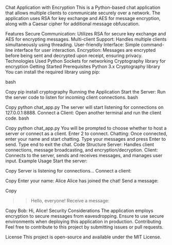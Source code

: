 Chat Application with Encryption
This is a Python-based chat application that allows multiple clients to communicate securely over a network. The application uses RSA for key exchange and AES for message encryption, along with a Caesar cipher for additional message obfuscation.

Features
Secure Communication: Utilizes RSA for secure key exchange and AES for encrypting messages.
Multi-client Support: Handles multiple clients simultaneously using threading.
User-friendly Interface: Simple command-line interface for user interaction.
Encryption: Messages are encrypted before being sent and decrypted upon receipt, ensuring privacy.
Technologies Used
Python
Sockets for networking
Cryptography library for encryption
Getting Started
Prerequisites
Python 3.x
Cryptography library
You can install the required library using pip:

bash

Copy
pip install cryptography
Running the Application
Start the Server:
Run the server code to listen for incoming client connections.
bash

Copy
python chat_app.py
The server will start listening for connections on 127.0.0.1:8888.
Connect a Client:
Open another terminal and run the client code.
bash

Copy
python chat_app.py
You will be prompted to choose whether to host a server or connect as a client. Enter 2 to connect.
Chatting:
Once connected, enter your name and start chatting.
Type your messages and press Enter to send.
Type end to exit the chat.
Code Structure
Server: Handles client connections, message broadcasting, and encryption/decryption.
Client: Connects to the server, sends and receives messages, and manages user input.
Example Usage
Start the server:

Copy
Server is listening for connections...
Connect a client:

Copy
Enter your name: Alice
Alice has joined the chat!
Send a message:

Copy
>> Hello, everyone!
Receive a message:

Copy
Bob: Hi, Alice!
Security Considerations
The application employs encryption to secure messages from eavesdropping.
Ensure to use secure environments when deploying this application in production.
Contributing
Feel free to contribute to this project by submitting issues or pull requests.

License
This project is open-source and available under the MIT License.
